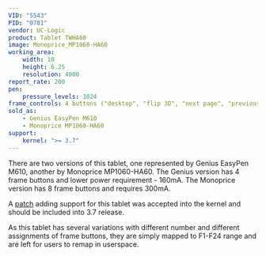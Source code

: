 ```yaml
---
VID: "5543"
PID: "0781"
vendor: UC-Logic
product: Tablet TWHA60
image: Monoprice_MP1060-HA60
working_area:
    width: 10
    height: 6.25
    resolution: 4000
report_rate: 200
pen:
    pressure_levels: 1024
frame_controls: 4 buttons ("desktop", "flip 3D", "next page", "previous page") or 8 buttons ("copy", "cut", "paste", "group", "zoom in", "zoom out", "save", "close window")
sold_as:
    - Genius EasyPen M610
    - Monoprice MP1060-HA60
support:
    kernel: ">= 3.7"
---
```

There are two versions of this tablet, one represented by Genius EasyPen M610, another by Monoprice MP1060-HA60. The Genius version has 4 frame buttons and lower power requirement - 160mA. The Monoprice version has 8 frame buttons and requires 300mA.

A [patch](http://thread.gmane.org/gmane.linux.kernel.input/26544) adding support for this tablet was accepted into the kernel and should be included into 3.7 release.

As this tablet has several variations with different number and different assignments of frame buttons, they are simply mapped to F1-F24 range and are left for users to remap in userspace.

